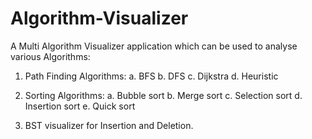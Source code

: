 # Algorithm-Visualizer

A Multi Algorithm Visualizer application which can be used to analyse various Algorithms:

1. Path Finding Algorithms:
   a. BFS
   b. DFS
   c. Dijkstra
   d. Heuristic

2. Sorting Algorithms:
   a. Bubble sort
   b. Merge sort
   c. Selection sort
   d. Insertion sort
   e. Quick sort
   
3. BST visualizer for Insertion and Deletion.
